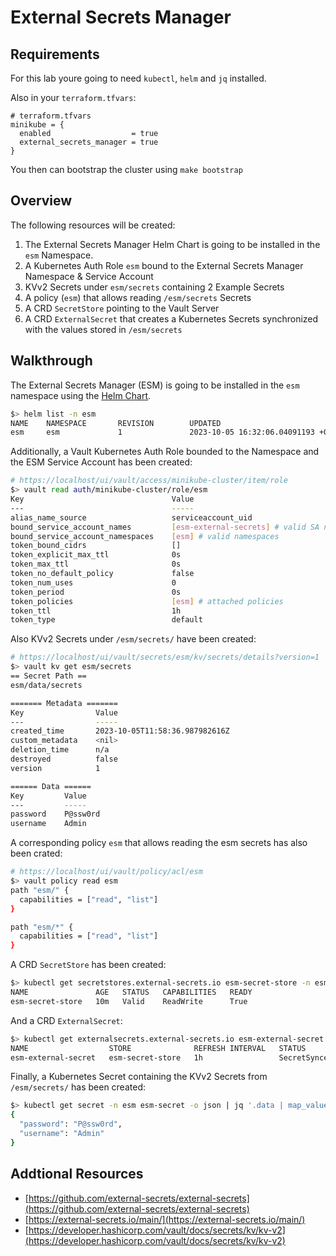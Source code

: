 # External Secrets Manager

## Requirements
For this lab youre going to need `kubectl`, `helm` and `jq` installed.

Also in your `terraform.tfvars`:
```
# terraform.tfvars
minikube = {
  enabled                  = true
  external_secrets_manager = true
}
```

You then can bootstrap the cluster using `make bootstrap`


## Overview
The following resources will be created:

1. The External Secrets Manager Helm Chart is going to be installed in the `esm` Namespace.
2. A Kubernetes Auth Role `esm` bound to the External Secrets Manager Namespace & Service Account
3. KVv2 Secrets under `esm/secrets` containing 2 Example Secrets
4. A policy (`esm`) that allows reading `/esm/secrets` Secrets
5. A CRD `SecretStore` pointing to the Vault Server
6. A CRD `ExternalSecret` that creates a Kubernetes Secrets synchronized with the values stored in `/esm/secrets`

## Walkthrough
The External Secrets Manager (ESM) is going to be installed in the `esm` namespace using the [Helm Chart](https://github.com/external-secrets/external-secrets/tree/main/deploy/charts/external-secrets).

```bash
$> helm list -n esm
NAME    NAMESPACE       REVISION        UPDATED                                 STATUS          CHART                         APP VERSION
esm     esm             1               2023-10-05 16:32:06.04091193 +0200 CEST deployed        external-secrets-0.9.5        v0.9.5
```

Additionally, a Vault Kubernetes Auth Role bounded to the Namespace and the ESM Service Account has been created:

```bash
# https://localhost/ui/vault/access/minikube-cluster/item/role
$> vault read auth/minikube-cluster/role/esm
Key                                 Value
---                                 -----
alias_name_source                   serviceaccount_uid
bound_service_account_names         [esm-external-secrets] # valid SA names
bound_service_account_namespaces    [esm] # valid namespaces
token_bound_cidrs                   []
token_explicit_max_ttl              0s
token_max_ttl                       0s
token_no_default_policy             false
token_num_uses                      0
token_period                        0s
token_policies                      [esm] # attached policies
token_ttl                           1h
token_type                          default
```

Also KVv2 Secrets under `/esm/secrets/` have been created:

```bash
# https://localhost/ui/vault/secrets/esm/kv/secrets/details?version=1
$> vault kv get esm/secrets
== Secret Path ==
esm/data/secrets

======= Metadata =======
Key                Value
---                -----
created_time       2023-10-05T11:58:36.987982616Z
custom_metadata    <nil>
deletion_time      n/a
destroyed          false
version            1

====== Data ======
Key         Value
---         -----
password    P@ssw0rd
username    Admin
```

A corresponding policy `esm` that allows reading the esm secrets has also been crated:

```bash
# https://localhost/ui/vault/policy/acl/esm
$> vault policy read esm
path "esm/" {
  capabilities = ["read", "list"]
}

path "esm/*" {
  capabilities = ["read", "list"]
}
```

A CRD `SecretStore` has been created:

```bash
$> kubectl get secretstores.external-secrets.io esm-secret-store -n esm
NAME               AGE   STATUS   CAPABILITIES   READY
esm-secret-store   10m   Valid    ReadWrite      True
```

And a CRD `ExternalSecret`:

```bash
$> kubectl get externalsecrets.external-secrets.io esm-external-secret -n esm
NAME                  STORE              REFRESH INTERVAL   STATUS         READY
esm-external-secret   esm-secret-store   1h                 SecretSynced   True
```

Finally, a Kubernetes Secret containing the KVv2 Secrets from `/esm/secrets/` has been created:

```bash
$> kubectl get secret -n esm esm-secret -o json | jq '.data | map_values(@base64d)'
{
  "password": "P@ssw0rd",
  "username": "Admin"
}
```


## Addtional Resources
* [https://github.com/external-secrets/external-secrets](https://github.com/external-secrets/external-secrets)
* [https://external-secrets.io/main/](https://external-secrets.io/main/)
* [https://developer.hashicorp.com/vault/docs/secrets/kv/kv-v2](https://developer.hashicorp.com/vault/docs/secrets/kv/kv-v2)
